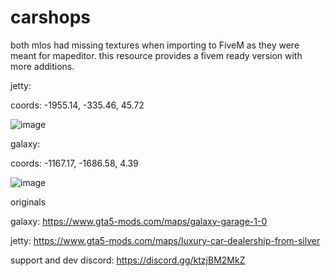 # carshops


both mlos had missing textures when importing to FiveM as they were meant for mapeditor. this resource provides a fivem ready version with more additions.




jetty: 

coords: -1955.14, -335.46, 45.72

![image](![image](https://github.com/VESTALLICA/carshops/assets/147888622/df14066e-8dde-429e-af53-c112ccfbd26c)
)

galaxy:

coords: -1167.17, -1686.58, 4.39

![image](![image](https://github.com/VESTALLICA/carshops/assets/147888622/e946a59f-7e00-484a-84e5-13a07e6c240f)
)










originals

galaxy: https://www.gta5-mods.com/maps/galaxy-garage-1-0

jetty: https://www.gta5-mods.com/maps/luxury-car-dealership-from-silver

support and dev discord: https://discord.gg/ktzjBM2MkZ

